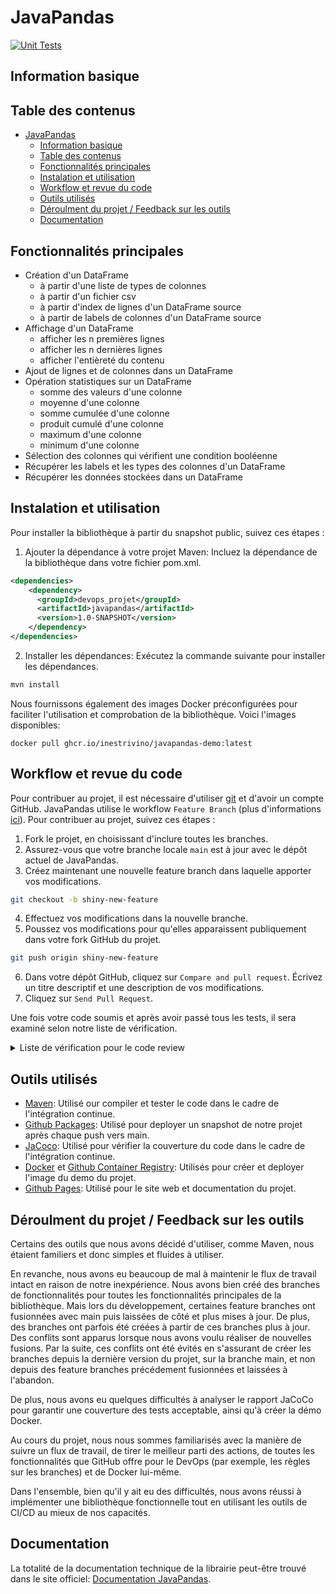 # JavaPandas
[![Unit Tests](https://github.com/inestrivino/JavaPandas/actions/workflows/maven.yml/badge.svg)](https://github.com/inestrivino/JavaPandas/actions)

## Information basique

## Table des contenus

- [JavaPandas](#javapandas)
  - [Information basique](#information-basique)
  - [Table des contenus](#table-des-contenus)
  - [Fonctionnalités principales](#fonctionnalités-principales)
  - [Instalation et utilisation](#instalation-et-utilisation)
  - [Workflow et revue du code](#workflow-et-revue-du-code)
  - [Outils utilisés](#outils-utilisés)
  - [Déroulment du projet / Feedback sur les outils](#déroulment-du-projet--feedback-sur-les-outils)
  - [Documentation](#documentation)

## Fonctionnalités principales

- Création d'un DataFrame
  - à partir d'une liste de types de colonnes
  - à partir d'un fichier csv
  - à partir d'index de lignes d'un DataFrame source
  - à partir de labels de colonnes d'un DataFrame source
- Affichage d'un DataFrame
  - afficher les n premières lignes
  - afficher les n dernières lignes
  - afficher l'entièreté du contenu
- Ajout de lignes et de colonnes dans un DataFrame
- Opération statistiques sur un DataFrame
  - somme des valeurs d'une colonne
  - moyenne d'une colonne
  - somme cumulée d'une colonne
  - produit cumulé d'une colonne
  - maximum d'une colonne
  - minimum d'une colonne
- Sélection des colonnes qui vérifient une condition booléenne
- Récupérer les labels et les types des colonnes d'un DataFrame
- Récupérer les données stockées dans un DataFrame

## Instalation et utilisation

Pour installer la bibliothèque à partir du snapshot public, suivez ces étapes :
1. Ajouter la dépendance à votre projet Maven: Incluez la dépendance de la bibliothèque dans votre fichier pom.xml.
```xml
<dependencies>
    <dependency>
      <groupId>devops_projet</groupId>
      <artifactId>javapandas</artifactId>
      <version>1.0-SNAPSHOT</version>
    </dependency>
</dependencies>
```
2. Installer les dépendances: Exécutez la commande suivante pour installer les dépendances.
```bash
mvn install
```

Nous fournissons également des images Docker préconfigurées pour faciliter l'utilisation et comprobation de la bibliothèque. Voici l'images disponibles:
```
docker pull ghcr.io/inestrivino/javapandas-demo:latest
```

## Workflow et revue du code

Pour contribuer au projet, il est nécessaire d'utiliser [git](https://git-scm.com/) et d'avoir un compte GitHub.
JavaPandas utilise le workflow `Feature Branch` (plus d'informations [ici](https://git-scm.com/book/ms/v2/Git-Branching-Branching-Workflows)). Pour contribuer au projet, suivez ces étapes :

1. Fork le projet, en choisissant d'inclure toutes les branches.
2. Assurez-vous que votre branche locale `main` est à jour avec le dépôt actuel de JavaPandas.
3. Créez maintenant une nouvelle feature branch dans laquelle apporter vos modifications.

```bash
git checkout -b shiny-new-feature
```

4. Effectuez vos modifications dans la nouvelle branche.
5. Poussez vos modifications pour qu'elles apparaissent publiquement dans votre fork GitHub du projet.

```bash
git push origin shiny-new-feature
```

6. Dans votre dépôt GitHub, cliquez sur `Compare and pull request`. Écrivez un titre descriptif et une description de vos modifications.
7. Cliquez sur `Send Pull Request`.

Une fois votre code soumis et après avoir passé tous les tests, il sera examiné selon notre liste de vérification.

<details>
  <summary>Liste de vérification pour le code review</summary>

- [ ] Le code fonctionne-t-il ?
- [ ] Répond-il à l'objectif ?
- [ ] La logique est-elle correcte ?
- [ ] Le code est-il facile à comprendre ?
- [ ] Le code est-il conforme aux conventions ?
- [ ] Y a-t-il du code inutile/redondant ?
- [ ] Le code est-il suffisamment modulaire ?
- [ ] Y a-t-il du code introduit pour le débogage qui devrait être supprimé ?
- [ ] Les données d'entrée sont-elles vérifiées ?
- [ ] Les erreurs et exceptions sont-elles traitées ?
- [ ] Le cas de valeurs non valides pour les paramètres est-il traité ?
- [ ] Le travail a-t-il été commenté ? Les commentaires décrivent-ils les intentions ?
- [ ] Toutes les fonctions sont-elles commentées ?
- [ ] La prise en charge des cas pathologiques est-elle documentée ?
- [ ] Du code de test a-t-il été fourni ?
- [ ] Les tests unitaires vérifient-ils que le code répond à l'objectif ?
</details>

## Outils utilisés

- [Maven](https://github.com/apache/maven): Utilisé our compiler et tester le code dans le cadre de l'intégration continue.
- [Github Packages](https://docs.github.com/fr/packages): Utilisé pour deployer un snapshot de notre projet après chaque push vers main.
- [JaCoco](https://github.com/jacoco/jacoco): Utilisé pour vérifier la couverture du code dans le cadre de l'intégration continue.
- [Docker](https://www.docker.com/) et [Github Container Registry](https://docs.github.com/en/packages/working-with-a-github-packages-registry/working-with-the-container-registry): Utilisés pour créer et deployer l'image du demo du projet.
- [Github Pages](https://pages.github.com/): Utilisé pour le site web et documentation du projet.

## Déroulment du projet / Feedback sur les outils

Certains des outils que nous avons décidé d'utiliser, comme Maven, nous étaient familiers et donc simples et fluides à utiliser. 

En revanche, nous avons eu beaucoup de mal à maintenir le flux de travail intact en raison de notre inexpérience. Nous avons bien créé des branches de fonctionnalités pour toutes les fonctionnalités principales de la bibliothèque. Mais lors du développement, certaines feature branches ont fusionnées avec main puis laissées de côté et plus mises à jour. De plus, des branches ont parfois été créées à partir de ces branches plus à jour. Des conflits sont apparus lorsque nous avons voulu réaliser de nouvelles fusions. Par la suite, ces conflits ont été évités en s'assurant de créer les branches depuis la dernière version du projet, sur la branche main, et non depuis des feature branches précédement fusionnées et laissées à l'abandon.

De plus, nous avons eu quelques difficultés à analyser le rapport JaCoCo pour garantir une couverture des tests acceptable, ainsi qu'à créer la démo Docker.

Au cours du projet, nous nous sommes familiarisés avec la manière de suivre un flux de travail, de tirer le meilleur parti des actions, de toutes les fonctionnalités que GitHub offre pour le DevOps (par exemple, les règles sur les branches) et de Docker lui-même.

Dans l'ensemble, bien qu'il y ait eu des difficultés, nous avons réussi à implémenter une bibliothèque fonctionnelle tout en utilisant les outils de CI/CD au mieux de nos capacités.

## Documentation

La totalité de la documentation technique de la librairie peut-être trouvé dans le site officiel: [Documentation JavaPandas](https://inestrivino.github.io/JavaPandas/apidocs/org/JavaPandas/package-summary.html).